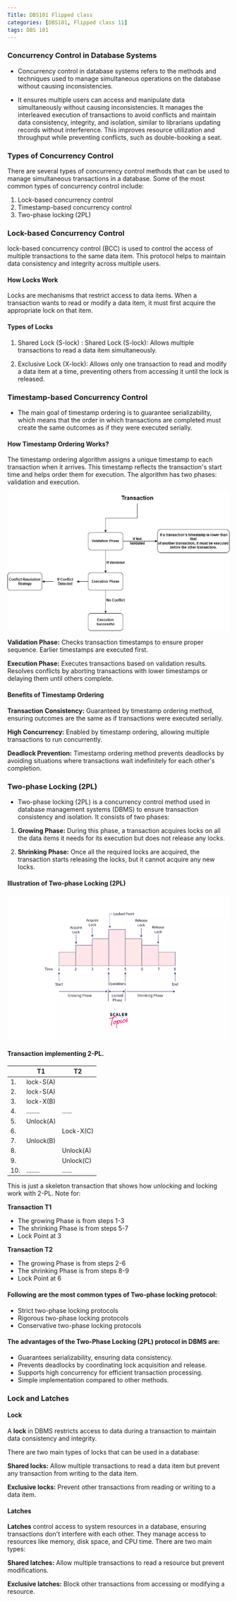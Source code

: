 ```yaml
---
Title: DBS101 Flipped class 
categories: [DBS101, Flipped class 11]
tags: DBS 101
---
```


### Concurrency Control in Database Systems
- Concurrency control in database systems refers to the methods and techniques used to manage simultaneous operations on the database without causing inconsistencies.

- It ensures multiple users can access and manipulate data simultaneously without causing inconsistencies. It manages the interleaved execution of transactions to avoid conflicts and maintain data consistency, integrity, and isolation, similar to librarians updating records without interference. This improves resource utilization and throughput while preventing conflicts, such as double-booking a seat.

### Types of Concurrency Control
There are several types of concurrency control methods that can be used to manage simultaneous transactions in a database. Some of the most common types of concurrency control include:
1. Lock-based concurrency control
2. Timestamp-based concurrency control
3. Two-phase locking (2PL)

### Lock-based Concurrency Control
lock-based concurrency control (BCC) is used to control the access of multiple transactions to the same data item. This protocol helps to maintain data consistency and integrity across multiple users.

#### How Locks Work
Locks are mechanisms that restrict access to data items. When a transaction wants to read or modify a data item, it must first acquire the appropriate lock on that item. 

#### Types of Locks
1. Shared Lock (S-lock) : Shared Lock (S-lock): Allows multiple transactions to read a data item simultaneously.

2. Exclusive Lock (X-lock): Allows only one transaction to read and modify a data item at a time, preventing others from accessing it until the lock is released.

### Timestamp-based Concurrency Control
- The main goal of timestamp ordering is to guarantee serializability, which means that the order in which transactions are completed must create the same outcomes as if they were executed serially.

#### How Timestamp Ordering Works?
The timestamp ordering algorithm assigns a unique timestamp to each transaction when it arrives. This timestamp reflects the transaction's start time and helps order them for execution. The algorithm has two phases: validation and execution.

![alt text](../Image/timestap.png)

**Validation Phase:** Checks transaction timestamps to ensure proper sequence. Earlier timestamps are executed first.

**Execution Phase:** Executes transactions based on validation results. Resolves conflicts by aborting transactions with lower timestamps or delaying them until others complete.

#### Benefits of Timestamp Ordering
**Transaction Consistency:** Guaranteed by timestamp ordering method, ensuring outcomes are the same as if transactions were executed serially.

**High Concurrency:** Enabled by timestamp ordering, allowing multiple transactions to run concurrently.

**Deadlock Prevention:** Timestamp ordering method prevents deadlocks by avoiding situations where transactions wait indefinitely for each other's completion.

### Two-phase Locking (2PL)
- Two-phase locking (2PL) is a concurrency control method used in database management systems (DBMS) to ensure transaction consistency and isolation. It consists of two phases:
1. **Growing Phase:** During this phase, a transaction acquires locks on all the data items it needs for its execution but does not release any locks.

2. **Shrinking Phase:** Once all the required locks are acquired, the transaction starts releasing the locks, but it cannot acquire any new locks.

#### Illustration of Two-phase Locking (2PL)

![alt text](../Image/two-phase-locking.webp)

#### Transaction implementing 2-PL.

|       |   T1 |     T2 |
|----|----|----|
| 1. | lock-S(A) |      |
| 2. | lock-S(A) |      |
| 3. | lock-X(B) |      |
| 4. | ........   | ......  |
| 5. | Unlock(A) |      |
| 6. |           | Lock-X(C) |
| 7. | Unlock(B) |      |
| 8. |           | Unlock(A) |
| 9. |          | Unlock(C) |
| 10.| ........ | ...... |

This is just a skeleton transaction that shows how unlocking and locking work with 2-PL. Note for:

**Transaction T1**
- The growing Phase is from steps 1-3
- The shrinking Phase is from steps 5-7
- Lock Point at 3

**Transaction T2**
- The growing Phase is from steps 2-6
- The shrinking Phase is from steps 8-9
- Lock Point at 6

#### Following are the most common types of Two-phase locking protocol:
- Strict two-phase locking protocols
- Rigorous two-phase locking protocols
- Conservative two-phase locking protocols

#### The advantages of the Two-Phase Locking (2PL) protocol in DBMS are:
- Guarantees serializability, ensuring data consistency.
- Prevents deadlocks by coordinating lock acquisition and release.
- Supports high concurrency for efficient transaction processing.
- Simple implementation compared to other methods.


### Lock and Latches

#### Lock
A **lock** in DBMS restricts access to data during a transaction to maintain data consistency and integrity.

There are two main types of locks that can be used in a database:

**Shared locks:** Allow multiple transactions to read a data item but prevent any transaction from writing to the data item.

**Exclusive locks:** Prevent other transactions from reading or writing to a data item.

#### Latches 

**Latches** control access to system resources in a database, ensuring transactions don't interfere with each other. They manage access to resources like memory, disk space, and CPU time. There are two main types:

**Shared latches:** Allow multiple transactions to read a resource but prevent modifications.

**Exclusive latches:** Block other transactions from accessing or modifying a resource.

